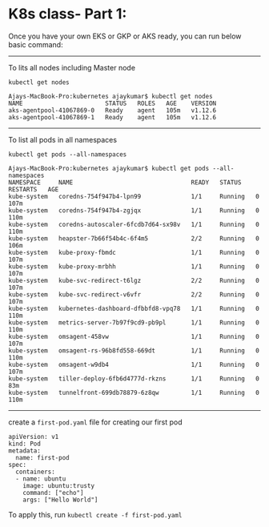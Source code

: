 # K8s class- Part 1:


Once you have your own EKS or GKP or AKS ready, you can run below basic command:

--------------------------------------------------------
To lits all nodes including Master node

`kubectl get nodes` 

```
Ajays-MacBook-Pro:kubernetes ajaykumar$ kubectl get nodes
NAME                       STATUS   ROLES   AGE    VERSION
aks-agentpool-41067869-0   Ready    agent   105m   v1.12.6
aks-agentpool-41067869-1   Ready    agent   105m   v1.12.6
```
--------------------------------------------------------
To list all pods in all namespaces

`kubectl get pods --all-namespaces`

```
Ajays-MacBook-Pro:kubernetes ajaykumar$ kubectl get pods --all-namespaces
NAMESPACE     NAME                                 READY   STATUS    RESTARTS   AGE
kube-system   coredns-754f947b4-lpn99              1/1     Running   0          107m
kube-system   coredns-754f947b4-zgjqx              1/1     Running   0          110m
kube-system   coredns-autoscaler-6fcdb7d64-sx98v   1/1     Running   0          110m
kube-system   heapster-7b66f54b4c-6f4m5            2/2     Running   0          106m
kube-system   kube-proxy-fbmdc                     1/1     Running   0          107m
kube-system   kube-proxy-mrbhh                     1/1     Running   0          107m
kube-system   kube-svc-redirect-t6lgz              2/2     Running   0          107m
kube-system   kube-svc-redirect-v6vfr              2/2     Running   0          107m
kube-system   kubernetes-dashboard-dfbbfd8-vpq78   1/1     Running   0          110m
kube-system   metrics-server-7b97f9cd9-pb9pl       1/1     Running   0          110m
kube-system   omsagent-458vw                       1/1     Running   0          107m
kube-system   omsagent-rs-96b8fd558-669dt          1/1     Running   0          110m
kube-system   omsagent-w9db4                       1/1     Running   0          107m
kube-system   tiller-deploy-6fb6d4777d-rkzns       1/1     Running   0          83m
kube-system   tunnelfront-699db78879-6z8qw         1/1     Running   0          110m
```

--------------------------------------------------------

create a `first-pod.yaml` file for creating our first pod

```
apiVersion: v1
kind: Pod
metadata:
  name: first-pod
spec:
  containers:
  - name: ubuntu
    image: ubuntu:trusty
    command: ["echo"]
    args: ["Hello World"]
```

To apply this, run `kubectl create -f first-pod.yaml`
